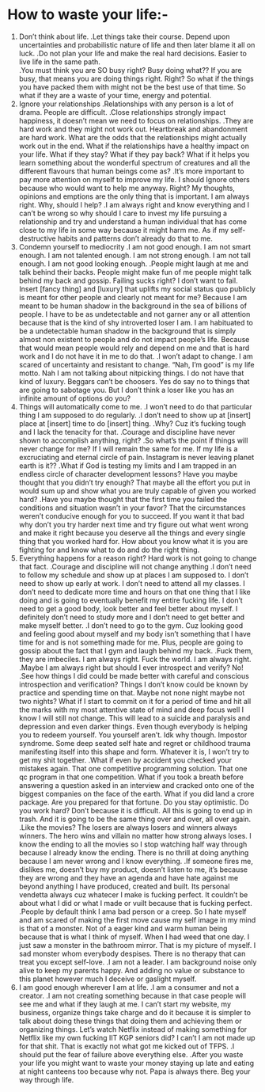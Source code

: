# **How to waste your life**:-

1. Don’t think about life. 
    .Let things take their course. Depend upon uncertainties and probabilistic nature of life and then later blame it all on luck. 
    .Do not plan your life and make the real hard decisions. Easier to live life in the same path.\
    .You must think you are SO busy right? Busy doing what?? If you are busy, that means you are doing things right. Right? So what if the things you have packed them with might not be the best use of that time. So what if they are a waste of your time, energy and potential.
2.	Ignore your relationships
    .Relationships with any person is a lot of drama. People are difficult. 
    .Close relationships strongly impact happiness, it doesn’t mean we need to focus on relationships.
    .They are hard work and they might not work out. Heartbreak and abandonment are hard work. What are the odds that the relationships might actually work out in the end. What if the relationships have a healthy impact on your life. What if they stay? What if they pay back? What if it helps you learn something about the wonderful spectrum of creatures and all the different flavours that human beings come as?
    .It’s more important to pay more attention on myself to improve my life. I should Ignore others because who would want to help me anyway. Right? My thoughts, opinions and emptions are the only thing that is important. I am always right. Why, should I help?
    .I am always right and know everything and I can’t be wrong so why should I care to invest my life pursuing a relationship and try and understand a human individual that has come close to my life in some way because it might harm me. As if my self-destructive habits and patterns don’t already do that to me.
3.	Condemn yourself to mediocrity
    .I am not good enough. I am not smart enough. I am not talented enough. I am not strong enough. I am not tall enough. I am not good looking enough. 
    .People might laugh at me and talk behind their backs. People might make fun of me people might talk behind my back and gossip. Failing sucks right? I don’t want to fail. Insert [fancy thing] and [luxury] that uplifts my social status quo publicly is meant for other people and clearly not meant for me? Because I am meant to be human shadow in the background in the sea of billions of people. I have to be as undetectable and not garner any or all attention because that is the kind of shy introverted loser I am. I am habituated to be a undetectable human shadow in the background that is simply almost non existent to people and do not impact people’s life. Because that would mean people would rely and depend on me and that is hard work and I do not have it in me to do that.
    .I won’t adapt to change. I am scared of uncertainty and resistant to change. “Nah, I’m good” is my life motto. Nah I am not talking about nitpicking things. I do not have that kind of luxury. Beggars can’t be choosers. Yes do say no to things that are going to sabotage you. But I don’t think a loser like you has an infinite amount of options do you?
4.	Things will automatically come to me.
    .I won’t need to do that particular thing I am supposed to do regularly.
    .I don’t need to show up at [insert] place at [insert] time to do [insert] thing.
    .Why? Cuz it’s fucking tough and I lack the tenacity for that.
    .Courage and discipline have never shown to accomplish anything, right?
    .So what’s the point if things will never change for me? If I will remain the same for me. If my life is a excruciating and eternal circle of pain. Instagram is never leaving planet earth is it??
    .What if God is testing my limits and I am trapped in an endless circle of character development lessons? Have you maybe thought that you didn’t try enough? That maybe all the effort you put in would sum up and show what you are truly capable of given you worked hard?
    .Have you maybe thought that the first time you failed the conditions and situation wasn’t in your favor? That the circumstances weren’t conducive enough for you to succeed. If you want it that bad why don’t you try harder next time and try figure out what went wrong and make it right because you deserve all the things and every single thing that you worked hard for. How about you know what it is you are fighting for and know what to do and do the right thing.
5.	Everything happens for a reason right? Hard work is not going to change that fact.
    .Courage and discipline will not change anything
    .I don’t need to follow my schedule and show up at places I am supposed to. I don’t need to show up early at work. I don’t need to attend all my classes. I don’t need to dedicate more time and hours on that one thing that I like doing and is going to eventually benefit my entire fucking life. I don’t need to get a good body, look better and feel better about myself. I definitely don’t need to study more and I don’t need to get better and make myself better. 
    .I don’t need to go to the gym. Cuz looking good and feeling good about myself and my body isn’t something that I have time for and is not something made for me. Plus, people are going to gossip about the fact that I gym and laugh behind my back. 
    .Fuck them, they are imbeciles. I am always right.  Fuck the world. I am always right.
    .Maybe I am always right but should I ever introspect and verify? No! 
    .See how things I did could be made better with careful and conscious introspection and verification? Things I don’t know could be known by practice and spending time on that. Maybe not none night maybe not two nights? What if I start to commit on it for a period of time and hit all the marks with my most attentive state of mind and deep focus well I know I will still not change. This will lead to a suicide and paralysis and depression and even darker things. Even though everybody is helping you to redeem yourself. You yourself aren’t. Idk why though. Impostor syndrome. Some deep seated self hate and regret or childhood trauma manifesting itself into this shape and form. Whatever it is, I won’t try to get my shit together.
    .What if even by accident you checked your mistakes again. That one competitive programming solution. That one qc program in that one competition. What if you took a breath before answering a question asked in an interview and cracked onto one of the biggest companies on the face of the earth. What if you did land a crore package. Are you prepared for that fortune. Do you stay optimistic. Do you work hard? Don’t because it is difficult. All this is going to end up in trash. And it is going to be the same thing over and over, all over again.  
    .Like the movies? The losers are always losers and winners always winners. The hero wins and villain no matter how strong always loses. I know the ending to all the movies so I stop watching half way through because I already know the ending. There is no thrill at doing anything because I am never wrong and I know everything.
    .If someone fires me, dislikes me, doesn’t buy my product, doesn’t listen to me, it’s because they are wrong and they have an agenda and have hate against me beyond anything I have produced, created and built. Its personal vendetta always cuz whatecer I make is fucking perfect. It couldn’t be about what I did or what I made or vuilt because that is fucking perfect. 
    .People by default think I ama bad person or a creep. So I hate myself and am scared of making the first move cause my self image in my mind is that of a monster. Not of a eager kind and warm human being because that is what I think of myself. When I had weed that one day. I just saw a monster in the bathroom mirror. That is my picture of myself. I sad monster whom everybody despises. There is no therapy that can treat you except self-love.
    .I am not a leader. I am background noise only alive to keep my parents happy. And adding no value or substance to this planet however much I deceive or gaslight myself.
6.	I am good enough wherever I am at life. 
    .I am a consumer and not a creator. 
    .I am not creating something because in that case people will see me and what if they laugh at me. I can’t start my website, my business, organize things take charge and do it because it is simpler to talk about doing these things that doing them and achieving them or organizing things. Let’s watch Netflix instead of making something for Netflix like my own fucking IIT KGP seniors did? I can’t I am not made up for that shit. That is exactly not what got me kicked out of TFPS.
    .I should put the fear of failure above everything else.
    .After you waste your life you might want to waste your money staying up late and eating at night canteens too because why not. Papa is always there. Beg your way through life. 
